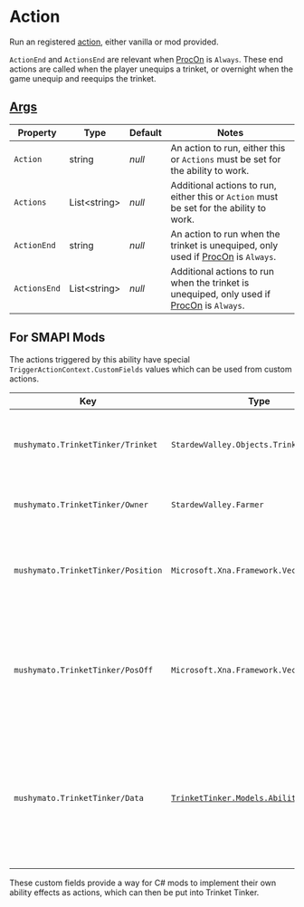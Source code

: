 # Action

Run an registered [action](https://stardewvalleywiki.com/Modding:Trigger_actions), either vanilla or mod provided.

`ActionEnd` and `ActionsEnd` are relevant when [ProcOn](004.0-Proc.md) is `Always`. These end actions are called when the player unequips a trinket, or overnight when the game unequip and reequips the trinket.

## [Args](~/api/TrinketTinker.Models.AbilityArgs.ActionArgs.yml)

| Property | Type | Default | Notes |
| -------- | ---- | ------- | ----- |
| `Action` | string | _null_ | An action to run, either this or `Actions` must be set for the ability to work. |
| `Actions` | List\<string\> | _null_ | Additional actions to run, either this or `Action` must be set for the ability to work. |
| `ActionEnd` | string | _null_ | An action to run when the trinket is unequiped, only used if [ProcOn](004.0-Proc.md) is `Always`. |
| `ActionsEnd` | List\<string\> | _null_ | Additional actions to run when the trinket is unequiped, only used if [ProcOn](004.0-Proc.md) is `Always`. |

## For SMAPI Mods

The actions triggered by this ability have special `TriggerActionContext.CustomFields` values which can be used from custom actions.

| Key | Type | Notes |
| --- | ---- | ----- |
| `mushymato.TrinketTinker/Trinket` | `StardewValley.Objects.Trinkets.Trinket` | The trinket which owns the ability that ran this action. |
| `mushymato.TrinketTinker/Owner` | `StardewValley.Farmer` | The farmer who equipped the trinket. |
| `mushymato.TrinketTinker/Position` | `Microsoft.Xna.Framework.Vector2` | The position of the companion, or _null_ if there is no companion. |
| `mushymato.TrinketTinker/PosOff` | `Microsoft.Xna.Framework.Vector2` | The position of the companion plus the visual offset, or _null_ if there is no companion. |
| `mushymato.TrinketTinker/Data` | [`TrinketTinker.Models.AbilityData`](~/api/TrinketTinker.Models.AbilityData.yml) | The trinket ability data model, this is not converted by pintail so you must use reflection to access any fields, fragile. |

These custom fields provide a way for C# mods to implement their own ability effects as actions, which can then be put into Trinket Tinker.

